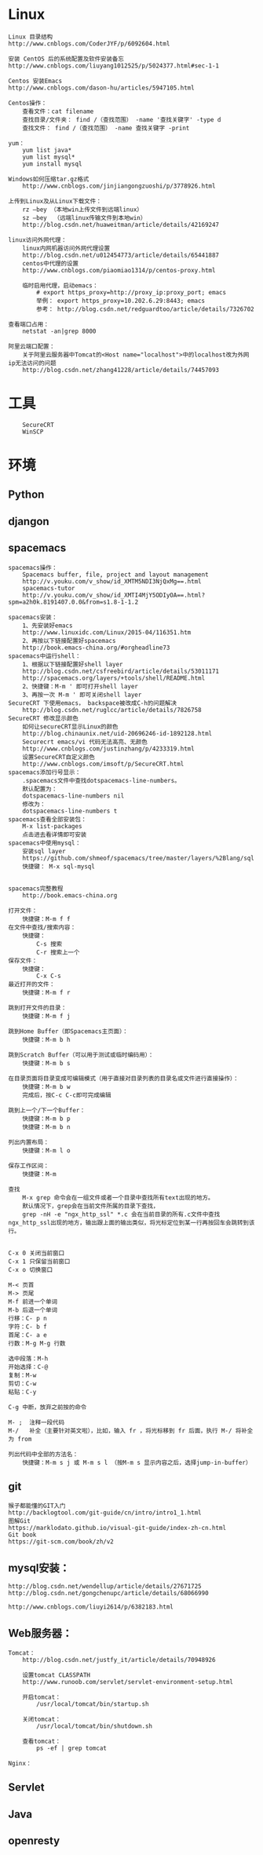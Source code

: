 # Linux
	Linux 目录结构
	http://www.cnblogs.com/CoderJYF/p/6092604.html
	
	安装 CentOS 后的系统配置及软件安装备忘
	http://www.cnblogs.com/liuyang1012525/p/5024377.html#sec-1-1

	Centos 安装Emacs
	http://www.cnblogs.com/dason-hu/articles/5947105.html

	Centos操作：
		查看文件：cat filename
		查找目录/文件夹： find /（查找范围） -name '查找关键字' -type d
		查找文件： find /（查找范围） -name 查找关键字 -print

	yum：
		yum list java*
		yum list mysql*
		yum install mysql
		
	Windows如何压缩tar.gz格式
		http://www.cnblogs.com/jinjiangongzuoshi/p/3778926.html
		
	上传到Linux及从Linux下载文件：
		rz –bey （本地win上传文件到远端linux）
		sz –bey  （远端linux传输文件到本地win）
		http://blog.csdn.net/huaweitman/article/details/42169247

	linux访问外网代理：
		linux内网机器访问外网代理设置
		http://blog.csdn.net/u012454773/article/details/65441887
		centos中代理的设置
		http://www.cnblogs.com/piaomiao1314/p/centos-proxy.html
		
		临时启用代理，启动emacs：
			# export https_proxy=http://proxy_ip:proxy_port; emacs
			举例： export https_proxy=10.202.6.29:8443; emacs
			参考： http://blog.csdn.net/redguardtoo/article/details/7326702
		
	查看端口占用：
		netstat -an|grep 8000
		
	阿里云端口配置：
		关于阿里云服务器中Tomcat的<Host name="localhost">中的localhost改为外网ip无法访问的问题
		http://blog.csdn.net/zhang41228/article/details/74457093
		
		
# 工具
		SecureCRT
		WinSCP
		
# 环境
## Python
## djangon
	
## spacemacs
	spacemacs操作：
		Spacemacs buffer, file, project and layout management
		http://v.youku.com/v_show/id_XMTM5NDI3NjQxMg==.html
		spacemacs-tutor
		http://v.youku.com/v_show/id_XMTI4MjY5ODIyOA==.html?spm=a2h0k.8191407.0.0&from=s1.8-1-1.2

	spacemacs安装：
		1、先安装好emacs
		http://www.linuxidc.com/Linux/2015-04/116351.htm
		2、再按以下链接配置好spacemacs
		http://book.emacs-china.org/#orgheadline73
	spacemacs中运行shell：
		1、根据以下链接配置好shell layer
		http://blog.csdn.net/csfreebird/article/details/53011171
		http://spacemacs.org/layers/+tools/shell/README.html
		2、快捷键：M-m ' 即可打开shell layer
		3、再按一次 M-m ' 即可关闭shell layer
	SecureCRT 下使用emacs， backspace被改成C-h的问题解决
		http://blog.csdn.net/ruglcc/article/details/7826758
	SecureCRT 修改显示颜色
		如何让secureCRT显示Linux的颜色 
		http://blog.chinaunix.net/uid-20696246-id-1892128.html
		Securecrt emacs/vi 代码无法高亮、无颜色
		http://www.cnblogs.com/justinzhang/p/4233319.html
		设置SecureCRT自定义颜色
		http://www.cnblogs.com/imsoft/p/SecureCRT.html
	spacemacs添加行号显示：
		.spacemacs文件中查找dotspacemacs-line-numbers。
		默认配置为：
		dotspacemacs-line-numbers nil
		修改为：
		dotspacemacs-line-numbers t
	spacemacs查看全部安装包：
		M-x list-packages
		点击进去看详情即可安装
	spacemacs中使用mysql：
		安装sql layer
		https://github.com/shmeof/spacemacs/tree/master/layers/%2Blang/sql
		快捷键： M-x sql-mysql
		
	
	spacemacs完整教程
		http://book.emacs-china.org
		
	打开文件：
		快捷键：M-m f f
	在文件中查找/搜索内容：
		快捷键：
			C-s 搜索
			C-r 搜索上一个
	保存文件：
		快捷键：
			C-x C-s
	最近打开的文件：
		快捷键：M-m f r
		
	跳到打开文件的目录：
		快捷键：M-m f j
		
	跳到Home Buffer（即Spacemacs主页面）：
		快捷键：M-m b h
		
	跳到Scratch Buffer（可以用于测试或临时编码用）：
		快捷键：M-m b s
	
	在目录页面将目录变成可编辑模式（用于直接对目录列表的目录名或文件进行直接操作）：
		快捷键：M-m b w
		完成后，按C-c C-c即可完成编辑
	
	跳到上一个/下一个Buffer：
		快捷键：M-m b p
		快捷键：M-m b n
		
	列出内置布局：
		快捷键：M-m l o
		
	保存工作区间：
		快捷键：M-m 
	
	查找
		M-x grep 命令会在一组文件或者一个目录中查找所有text出现的地方。
		默认情况下，grep会在当前文件所属的目录下查找，
		grep -nH -e "ngx_http_ssl" *.c 会在当前目录的所有.c文件中查找ngx_http_ssl出现的地方，输出跟上面的输出类似，将光标定位到某一行再按回车会跳转到该行。
	
		
	C-x 0 关闭当前窗口
	C-x 1 只保留当前窗口
	C-x o 切换窗口
	
	M-< 页首
	M-> 页尾
	M-f 前进一个单词
	M-b 后退一个单词
	行移：C- p n
	字符：C- b f
	首尾：C- a e
	行数：M-g M-g 行数
	
	选中段落：M-h
	开始选择：C-@
	复制：M-w
	剪切：C-w
	粘贴：C-y
	
	C-g 中断，放弃之前按的命令
	
	M- ;  注释一段代码
	M-/   补全（主要针对英文啦），比如，输入 fr ，将光标移到 fr 后面，执行 M-/ 将补全为 from
	
	列出代码中全部的方法名：
		快捷键：M-m s j 或 M-m s l （按M-m s 显示内容之后，选择jump-in-buffer）
		
	
	

## git
	
	
	猴子都能懂的GIT入门
	http://backlogtool.com/git-guide/cn/intro/intro1_1.html
	图解Git
	https://marklodato.github.io/visual-git-guide/index-zh-cn.html
	Git book
	https://git-scm.com/book/zh/v2
	
## mysql安装：
	http://blog.csdn.net/wendellup/article/details/27671725
	http://blog.csdn.net/gongchenupc/article/details/68066990
	
	http://www.cnblogs.com/liuyi2614/p/6382183.html

## Web服务器：
	Tomcat：
		http://blog.csdn.net/justfy_it/article/details/70948926
		
		设置tomcat CLASSPATH
		http://www.runoob.com/servlet/servlet-environment-setup.html
		
		开启tomcat：
			/usr/local/tomcat/bin/startup.sh
			
		关闭tomcat：
			/usr/local/tomcat/bin/shutdown.sh
			
		查看tomcat：
			ps -ef | grep tomcat
			
	Nginx：
		
## Servlet
	
## Java
	
## openresty
